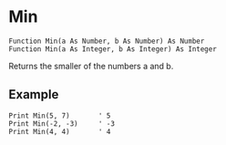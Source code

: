 <!--math-->
Min
===

```eppabasic
Function Min(a As Number, b As Number) As Number
Function Min(a As Integer, b As Integer) As Integer
```

Returns the smaller of the numbers a and b.

Example
---------
```eppabasic
Print Min(5, 7)       ' 5
Print Min(-2, -3)     ' -3
Print Min(4, 4)       ' 4
```
